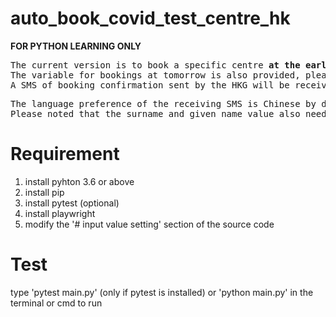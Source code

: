 # auto_book_covid_test_centre_hk
<b>FOR PYTHON LEARNING ONLY</b>
<pre>The current version is to book a specific centre <b>at the earliest possible timeslot today</b> by default. 
The variable for bookings at tomorrow is also provided, please change the source before running the programme.
A SMS of booking confirmation sent by the HKG will be received if booking successfully.</pre>

<pre>The language preference of the receiving SMS is Chinese by default, it can be changed to receive English SMS.
Please noted that the surname and given name value also need to be updated when the language preference is changed, otherwise errors may occur.</pre>

# Requirement
1. install pyhton 3.6 or above
2. install pip
3. install pytest (optional)
4. install playwright
5. modify the '# input value setting' section of the source code

# Test
type 'pytest main.py' (only if pytest is installed) or 'python main.py' in the terminal or cmd to run
